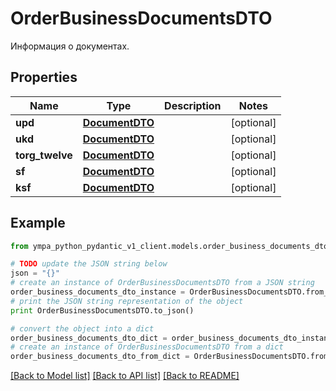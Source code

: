# OrderBusinessDocumentsDTO

Информация о документах. 

## Properties
Name | Type | Description | Notes
------------ | ------------- | ------------- | -------------
**upd** | [**DocumentDTO**](DocumentDTO.md) |  | [optional] 
**ukd** | [**DocumentDTO**](DocumentDTO.md) |  | [optional] 
**torg_twelve** | [**DocumentDTO**](DocumentDTO.md) |  | [optional] 
**sf** | [**DocumentDTO**](DocumentDTO.md) |  | [optional] 
**ksf** | [**DocumentDTO**](DocumentDTO.md) |  | [optional] 

## Example

```python
from ympa_python_pydantic_v1_client.models.order_business_documents_dto import OrderBusinessDocumentsDTO

# TODO update the JSON string below
json = "{}"
# create an instance of OrderBusinessDocumentsDTO from a JSON string
order_business_documents_dto_instance = OrderBusinessDocumentsDTO.from_json(json)
# print the JSON string representation of the object
print OrderBusinessDocumentsDTO.to_json()

# convert the object into a dict
order_business_documents_dto_dict = order_business_documents_dto_instance.to_dict()
# create an instance of OrderBusinessDocumentsDTO from a dict
order_business_documents_dto_from_dict = OrderBusinessDocumentsDTO.from_dict(order_business_documents_dto_dict)
```
[[Back to Model list]](../README.md#documentation-for-models) [[Back to API list]](../README.md#documentation-for-api-endpoints) [[Back to README]](../README.md)


